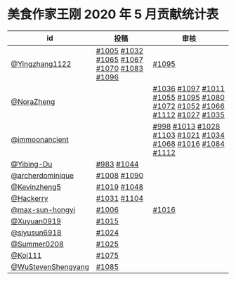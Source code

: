 # 美食作家王刚 2020 年 5 月贡献统计表

| id | 投稿 | 审核 |
| -- | --- | --- |
| [@Yingzhang1122](https://github.com/Yingzhang1122) | [#1005](/../../issues/1005) [#1032](/../../issues/1032) [#1065](/../../issues/1065) [#1067](/../../issues/1067) [#1070](/../../issues/1070) [#1083](/../../issues/1083) [#1096](/../../issues/1096) | [#1095](/../../issues/1095) |
| [@NoraZheng](https://github.com/NoraZheng) | | [#1036](/../../issues/1036) [#1097](/../../issues/1097) [#1011](/../../issues/1011) [#1055](/../../issues/1055) [#1095](/../../issues/1095) [#1080](/../../issues/1080) [#1072](/../../issues/1072) [#1052](/../../issues/1052) [#1066](/../../issues/1066) [#1112](/../../issues/1112) [#1027](/../../issues/1027) [#1035](/../../issues/1035) |
| [@immoonancient](https://github.com/immoonancient) | | [#998](/../../issues/998) [#1013](/../../issues/1013) [#1028](/../../issues/1028) [#1103](/../../issues/1103) [#1021](/../../issues/1021) [#1034](/../../issues/1034) [#1068](/../../issues/1068) [#1016](/../../issues/1016) [#1084](/../../issues/1084) [#1112](/../../issues/1112) |
| [@Yibing-Du](https://github.com/Yibing-Du) | [#983](/../../issues/983) [#1044](/../../issues/1044) | |
| [@archerdominique](https://github.com/archerdominique) | [#1008](/../../issues/1008) [#1090](/../../issues/1090) | |
| [@Kevinzheng5](https://github.com/Kevinzheng5) | [#1019](/../../issues/1019) [#1048](/../../issues/1048) | |
| [@Hackerry](https://github.com/Hackerry) | [#1031](/../../issues/1031) [#1104](/../../issues/1104) | |
| [@max-sun-hongyi](https://github.com/max-sun-hongyi) | [#1006](/../../issues/1006) | [#1016](/../../issues/1016) |
| [@Xuyuan0919](https://github.com/Xuyuan0919) | [#1015](/../../issues/1015) | |
| [@siyusun6918](https://github.com/siyusun6918) | [#1024](/../../issues/1024) | |
| [@Summer0208](https://github.com/Summer0208) | [#1025](/../../issues/1025) | |
| [@Koi111](https://github.com/Koi111) | [#1075](/../../issues/1075) | |
| [@WuStevenShengyang](https://github.com/WuStevenShengyang) | [#1085](/../../issues/1085) | |